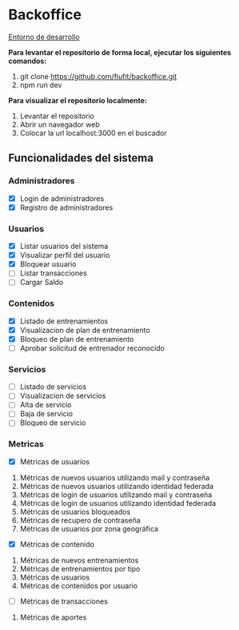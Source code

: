 # Backoffice

[Entorno de desarrollo](https://web-danielovera.cloud.okteto.net/)

**Para levantar el repositorio de forma local, ejecutar los siguientes comandos:**

1. git clone https://github.com/fiufit/backoffice.git
2. npm run dev

**Para visualizar el repositorio localmente:**

1. Levantar el repositorio
2. Abrir un navegador web
3. Colocar la url localhost:3000 en el buscador

## Funcionalidades del sistema

### Administradores

- [x] Login de administradores
- [x] Registro de administradores

### Usuarios

- [x] Listar usuarios del sistema
- [x] Visualizar perfil del usuario
- [x] Bloquear usuario
- [ ] Listar transacciones
- [ ] Cargar Saldo

### Contenidos

- [x] Listado de entrenamientos
- [x] Visualizacion de plan de entrenamiento
- [x] Bloqueo de plan de entrenamiento
- [ ] Aprobar solicitud de entrenador reconocido

### Servicios

- [ ] Listado de servicios
- [ ] Visualizacion de servicios
- [ ] Alta de servicio
- [ ] Baja de servicio
- [ ] Bloqueo de servicio

### Metricas

- [x] Métricas de usuarios

1. Métricas de nuevos usuarios utilizando mail y contraseña
2. Métricas de nuevos usuarios utilizando identidad federada
3. Métricas de login de usuarios utilizando mail y contraseña
4. Métricas de login de usuarios utilizando identidad federada
5. Métricas de usuarios bloqueados
6. Métricas de recupero de contraseña
7. Métricas de usuarios por zona geográfica

- [x] Métricas de contenido

1. Métricas de nuevos entrenamientos
2. Métricas de entrenamientos por tipo
3. Métricas de usuarios
4. Métricas de contenidos por usuario

- [ ] Métricas de transacciones

1. Métricas de aportes
